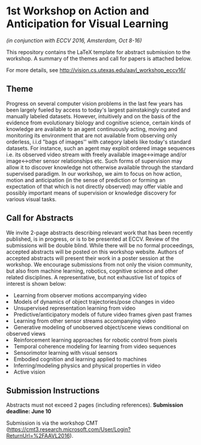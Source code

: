 # 1st Workshop on Action and Anticipation for Visual Learning
*(in conjunction with ECCV 2016, Amsterdam, Oct 8-16)*

This repository contains the LaTeX template for abstract submission to the workshop. A summary of the themes and call for papers is attached below. 

For more details, see http://vision.cs.utexas.edu/aavl_workshop_eccv16/

## Theme
Progress on several computer vision problems in the last few years has been largely fueled by access to today's largest painstakingly curated and manually labeled datasets. However, intuitively and on the basis of the evidence from evolutionary biology and cognitive science, certain kinds of knowledge are available to an agent continuously acting, moving and monitoring its environment that are not available from observing only orderless, i.i.d "bags of images'' with category labels like today's standard datasets. For instance, such an agent may exploit ordered image sequences  i.e. its observed video stream with freely available image<->image and/or image<->other sensor relationships etc. Such forms of supervision may allow it to discover knowledge not otherwise available through the standard supervised paradigm. In our workshop, we aim to focus on how action, motion and anticipation (in the sense of prediction or forming an expectation of that which is not directly observed) may offer viable and possibly important means of supervision or knowledge discovery for various visual tasks.

## Call for Abstracts
We invite 2-page abstracts describing relevant work that has been recently published, is in progress, or is to be presented at ECCV. Review of the submissions will be double blind. While there will be no formal proceedings, accepted abstracts will be posted on this workshop website. Authors of accepted abstracts will present their work in a poster session at the workshop. We encourage submissions from not only the vision community, but also from machine learning, robotics, cognitive science and other related disciplines. A representative, but not exhaustive list of topics of interest is shown below:</p>
<li> Learning from observer motions accompanying video
<li> Models of dynamics of object trajectories/pose changes in video
<li> Unsupervised representation learning from video
<li> Predictive/anticipatory models of future video frames given past frames
<li> Learning from other sensor streams accompanying video
<li> Generative modeling of unobserved object/scene views conditional on observed views
<li> Reinforcement learning approaches for robotic control from pixels
<li> Temporal coherence modeling for learning from video sequences
<li> Sensorimotor learning with visual sensors
<li> Embodied cognition and learning applied to machines
<li> Inferring/modeling physics and physical properties in video
<li> Active vision

## Submission Instructions

Abstracts must not exceed 2 pages (including references). **Submission deadline: June 10**

Submission is via the workshop CMT (https://cmt3.research.microsoft.com/User/Login?ReturnUrl=%2FAAVL2016).
